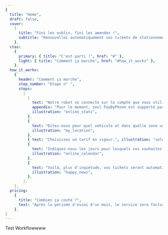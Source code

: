 ```yaml
---
{
  title: "Home",
  draft: false,
  cover:
    {
      title: "Fini les oublis, fini les amendes !",
      subtitle: "Renouvellez automatiquement vos tickets de stationnement grâce à Pervenche.",
    },
  ctas:
    {
      primary: { title: "C'est parti !", href: "#" },
      light: { title: "Comment ça marche", href: "#how_it_works" },
    },
  how_it_works:
    {
      header: "Comment ça marche",
      step_number: "Etape n° ",
      steps:
        [
          {
            text: "Notre robot se connecte sur le compte que vous utilisez habituellement pour prendre vos tickets de stationnement à votre place.",
            appendix: "Pour le moment, seul PayByPhone est supporté par la plateforme, les autres applications seront ajoutées via de prochaines mises à jour. Vos données de connection sont cryptées, personne ne peut y avoir accés, pas même pervenche !",
            illustration: "online_stats",
          },
          {
            text: "Dites-nous pour quel vehicule et dans quelle zone vous souhaitez vous stationner.",
            illustration: "my_location",
          },
          { text: "Choisissez un tarif en vigeur.", illustration: "select" },
          {
            text: "Indiquez-nous les jours pour lesquels vos souhaitez être couvert par un renouvellement automatique.",
            illustration: "online_calendar",
          },
          {
            text: "Voilà, plus d'inqiétude, vos tickets seront automatiquement renouvelés dès qu'ils arriveront à expiration.",
            illustration: "happy_news",
          },
        ],
    },
  pricing:
    {
      title: "Combien ça coute ?",
      text: "Aprés la période d'éssai d'un mois, le service sera facturé **8€ par mois**. A Paris le forfait post stationnement est fixé à 50 € et il est possible de prebdre dex amendes par jours soit 100€ d'amende potentiel en cas d'oublis de ticket.",
    },
}
---
```


Test Workflowwww
